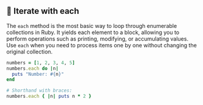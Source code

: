 ## 🔁 Iterate with each
The `each` method is the most basic way to loop through enumerable collections in Ruby. It yields each element to a block, allowing you to perform operations such as printing, modifying, or accumulating values. Use `each` when you need to process items one by one without changing the original collection.

```ruby
numbers = [1, 2, 3, 4, 5]
numbers.each do |n|
  puts "Number: #{n}"
end

# Shorthand with braces:
numbers.each { |n| puts n * 2 }
```